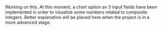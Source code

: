 Working on this. At this moment, a chart option an 3 input fields have been implemented in order to visualize some numbers related to composite integers. Better explanation will be placed here when the project is in a more advanced stage.
